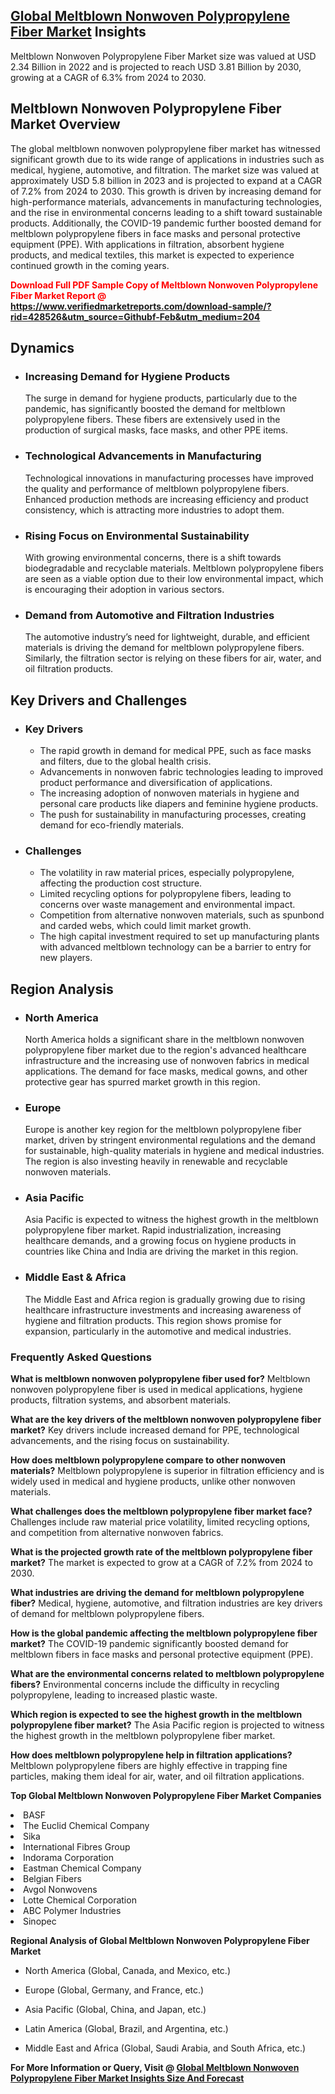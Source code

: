 <h2><a href="https://www.verifiedmarketreports.com/download-sample/?rid=428526&amp;utm_source=Githubf&amp;utm_medium=204" target="_blank">Global Meltblown Nonwoven Polypropylene Fiber Market</a> Insights</h2><p>Meltblown Nonwoven Polypropylene Fiber Market size was valued at USD 2.34 Billion in 2022 and is projected to reach USD 3.81 Billion by 2030, growing at a CAGR of 6.3% from 2024 to 2030.</p><p> <h2>Meltblown Nonwoven Polypropylene Fiber Market Overview</h2> <p>The global meltblown nonwoven polypropylene fiber market has witnessed significant growth due to its wide range of applications in industries such as medical, hygiene, automotive, and filtration. The market size was valued at approximately USD 5.8 billion in 2023 and is projected to expand at a CAGR of 7.2% from 2024 to 2030. This growth is driven by increasing demand for high-performance materials, advancements in manufacturing technologies, and the rise in environmental concerns leading to a shift toward sustainable products. Additionally, the COVID-19 pandemic further boosted demand for meltblown polypropylene fibers in face masks and personal protective equipment (PPE). With applications in filtration, absorbent hygiene products, and medical textiles, this market is expected to experience continued growth in the coming years.</p> <p><strong><p><span class=""><span style="color: #ff0000;"><strong>Download Full PDF Sample Copy of Meltblown Nonwoven Polypropylene Fiber Market Report</strong> @ </span><a href="https://www.verifiedmarketreports.com/download-sample/?rid=428526&amp;utm_source=Githubf-Feb&amp;utm_medium=204" target="_blank">https://www.verifiedmarketreports.com/download-sample/?rid=428526&amp;utm_source=Githubf-Feb&amp;utm_medium=204</a></span></p></strong></p> <h2>Dynamics</h2> <ul> <li><h3>Increasing Demand for Hygiene Products</h3> The surge in demand for hygiene products, particularly due to the pandemic, has significantly boosted the demand for meltblown polypropylene fibers. These fibers are extensively used in the production of surgical masks, face masks, and other PPE items.</li> <li><h3>Technological Advancements in Manufacturing</h3> Technological innovations in manufacturing processes have improved the quality and performance of meltblown polypropylene fibers. Enhanced production methods are increasing efficiency and product consistency, which is attracting more industries to adopt them.</li> <li><h3>Rising Focus on Environmental Sustainability</h3> With growing environmental concerns, there is a shift towards biodegradable and recyclable materials. Meltblown polypropylene fibers are seen as a viable option due to their low environmental impact, which is encouraging their adoption in various sectors.</li> <li><h3>Demand from Automotive and Filtration Industries</h3> The automotive industry’s need for lightweight, durable, and efficient materials is driving the demand for meltblown polypropylene fibers. Similarly, the filtration sector is relying on these fibers for air, water, and oil filtration products.</li> </ul> <h2>Key Drivers and Challenges</h2> <ul> <li><h3>Key Drivers</h3> <ul> <li>The rapid growth in demand for medical PPE, such as face masks and filters, due to the global health crisis.</li> <li>Advancements in nonwoven fabric technologies leading to improved product performance and diversification of applications.</li> <li>The increasing adoption of nonwoven materials in hygiene and personal care products like diapers and feminine hygiene products.</li> <li>The push for sustainability in manufacturing processes, creating demand for eco-friendly materials.</li> </ul> </li> <li><h3>Challenges</h3> <ul> <li>The volatility in raw material prices, especially polypropylene, affecting the production cost structure.</li> <li>Limited recycling options for polypropylene fibers, leading to concerns over waste management and environmental impact.</li> <li>Competition from alternative nonwoven materials, such as spunbond and carded webs, which could limit market growth.</li> <li>The high capital investment required to set up manufacturing plants with advanced meltblown technology can be a barrier to entry for new players.</li> </ul> </li> </ul> <h2>Region Analysis</h2> <ul> <li><h3>North America</h3> North America holds a significant share in the meltblown nonwoven polypropylene fiber market due to the region's advanced healthcare infrastructure and the increasing use of nonwoven fabrics in medical applications. The demand for face masks, medical gowns, and other protective gear has spurred market growth in this region.</li> <li><h3>Europe</h3> Europe is another key region for the meltblown polypropylene fiber market, driven by stringent environmental regulations and the demand for sustainable, high-quality materials in hygiene and medical industries. The region is also investing heavily in renewable and recyclable nonwoven materials.</li> <li><h3>Asia Pacific</h3> Asia Pacific is expected to witness the highest growth in the meltblown polypropylene fiber market. Rapid industrialization, increasing healthcare demands, and a growing focus on hygiene products in countries like China and India are driving the market in this region.</li> <li><h3>Middle East & Africa</h3> The Middle East and Africa region is gradually growing due to rising healthcare infrastructure investments and increasing awareness of hygiene and filtration products. This region shows promise for expansion, particularly in the automotive and medical industries.</li> </ul> <h3>Frequently Asked Questions</h3> <p><strong>What is meltblown nonwoven polypropylene fiber used for?</strong> Meltblown nonwoven polypropylene fiber is used in medical applications, hygiene products, filtration systems, and absorbent materials.</p> <p><strong>What are the key drivers of the meltblown nonwoven polypropylene fiber market?</strong> Key drivers include increased demand for PPE, technological advancements, and the rising focus on sustainability.</p> <p><strong>How does meltblown polypropylene compare to other nonwoven materials?</strong> Meltblown polypropylene is superior in filtration efficiency and is widely used in medical and hygiene products, unlike other nonwoven materials.</p> <p><strong>What challenges does the meltblown polypropylene fiber market face?</strong> Challenges include raw material price volatility, limited recycling options, and competition from alternative nonwoven fabrics.</p> <p><strong>What is the projected growth rate of the meltblown polypropylene fiber market?</strong> The market is expected to grow at a CAGR of 7.2% from 2024 to 2030.</p> <p><strong>What industries are driving the demand for meltblown polypropylene fiber?</strong> Medical, hygiene, automotive, and filtration industries are key drivers of demand for meltblown polypropylene fibers.</p> <p><strong>How is the global pandemic affecting the meltblown polypropylene fiber market?</strong> The COVID-19 pandemic significantly boosted demand for meltblown fibers in face masks and personal protective equipment (PPE).</p> <p><strong>What are the environmental concerns related to meltblown polypropylene fibers?</strong> Environmental concerns include the difficulty in recycling polypropylene, leading to increased plastic waste.</p> <p><strong>Which region is expected to see the highest growth in the meltblown polypropylene fiber market?</strong> The Asia Pacific region is projected to witness the highest growth in the meltblown polypropylene fiber market.</p> <p><strong>How does meltblown polypropylene help in filtration applications?</strong> Meltblown polypropylene fibers are highly effective in trapping fine particles, making them ideal for air, water, and oil filtration applications.</p> </p><p><strong>Top Global Meltblown Nonwoven Polypropylene Fiber Market Companies</strong></p><div data-test-id=""><p><li>BASF</li><li> The Euclid Chemical Company</li><li> Sika</li><li> International Fibres Group</li><li> Indorama Corporation</li><li> Eastman Chemical Company</li><li> Belgian Fibers</li><li> Avgol Nonwovens</li><li> Lotte Chemical Corporation</li><li> ABC Polymer Industries</li><li> Sinopec</li></p><div><strong>Regional Analysis of&nbsp;Global Meltblown Nonwoven Polypropylene Fiber Market</strong></div><ul><li dir="ltr"><p dir="ltr">North America&nbsp;(Global, Canada, and Mexico, etc.)</p></li><li dir="ltr"><p dir="ltr">Europe (Global, Germany, and France, etc.)</p></li><li dir="ltr"><p dir="ltr">Asia Pacific&nbsp;(Global, China, and Japan, etc.)</p></li><li dir="ltr"><p dir="ltr">Latin America&nbsp;(Global, Brazil, and Argentina, etc.)</p></li><li dir="ltr">Middle East and Africa&nbsp;(Global, Saudi Arabia, and South Africa, etc.)</li></ul><p><strong>For More Information or Query, Visit @&nbsp;</strong><strong><a href="https://www.verifiedmarketreports.com/product/meltblown-nonwoven-polypropylene-fiber-market/?utm_source=Githubf&amp;utm_medium=204" target="_blank">Global Meltblown Nonwoven Polypropylene Fiber Market Insights Size And Forecast</a></strong></p></div>
